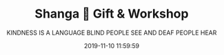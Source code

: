 ---
layout: destination
category: daytrip
date: 2019-11-10 11:59:59 
permalink: /:categories/:title/
title: Shanga 📿 Gift & Workshop
subtitle: "KINDNESS IS A LANGUAGE BLIND PEOPLE SEE AND DEAF PEOPLE HEAR"

sys:
  icon: 📿🧿 
  circuit: Arusha
  review:  🤩Visit and feel happy about the crafters and your purchases ✌️
  price: 25
  best_time: 🌞 all year round | 9 am - 4.30 pm
  accommodation:
    five_star: "N/A"
    mid_star: "N/A" 
    camp: "N/A"
  image:
    alt: Shanga 📿.
    url: "./img/uploads/shanga-be-kind-and-recycle-kibokolandadventures.jpg"

image_corousel:
  - image: "./img/uploads/shanga-be-king-and-recycle-kids-kibokolandadventure.jpg"
  - image: "./img/uploads/shanga-be-king-and-recycle-teach-kibokolandadventure.jpg"
  - image: "./img/uploads/shanga-be-king-and-recycle-office-kibokolandadventure.jpg"
  - image: "./img/uploads/shanga-be-king-and-recycle-people-kibokolandadventure.jpg"
  - image: "./img/uploads/shanga-be-king-and-recycle-frames-kibokolandadventure.jpg"
  - image: "./img/uploads/shanga-be-king-and-recycle-rings-kibokolandadventure.jpg"
overview:


  intro:
    - paragraph: "Shanga is a brilliant enterprise in Arusha located near the Cultural heritage center. Shanga is the Swahili word for <b>bead</b> and this tour gives artistically-minded travelers the opportunity to work with beautiful glass beads while supporting an income-generating initiative for the disabled. Shanga is open for tours and activities 9 am - 4.30 pm every day of the week. Visitors are welcome to stop by anytime."

    - paragraph: "Enjoy a tour of the workshop before trying your hand. This small business employs over 50 disabled, mute and deaf people. Shanga produces a range of gorgeous necklaces made from beads and a selection of vibrant silk, kanga, chiffon and voile colored fabrics. Everything in the workshop is made from glass blowing, recycled bottles, recycled old pots and pans" 


  tour_details:
    when: "open for tours and activities 9 am - 4.30 pm every day of the week"
    duration: "4 Hours"
    language: "English"
    
    transport: "Mini Van."

  setting:
    activities: "🚶🏽‍♂️ Guided workshop, making your own necklace 📿, Maasai beading workshop, sign language lesson, 💬 discussion on disabilities, recycling in Tanzania and Shanga shopping."
    hashtags: >
      initiative for disabled #️⃣  Beautiful glass beads  #️⃣  recycling bottles.

  included:
    - item: "Pickup &amp; Drop Off from your hotel"



  excluded:
    - item: Personal items


  remarks:
    - note: This tour involves some walking so wear comfortable shoes.
    - note: This is not a wheelchair accessible tour.


experience:
  what_to_see:
    - paragraph: "30 min   Guided workshop tour with 'try' activities including glass blowing"

    - paragraph: "15 min   Activity: Make your own necklace"


    - paragraph: "45 min   Activity: Maasai beading workshop & make your own necklace"


    - paragraph: "30 min   Sign language lesson"

    - paragraph: "15 min   Q & A discussion on disabilities and recycling in Tanzania"


    - paragraph: "20 min   Shanga shopping"

  
expect:
  video: 
    url: <iframe width="560" height="315" src="https://www.youtube.com/embed/ydj-guxcrWA" frameborder="0" allow="accelerometer; autoplay; encrypted-media; gyroscope; picture-in-picture" allowfullscreen></iframe>

itinerary:
  - paragraph: "We will pick you up at your hotel and drive to the clock tower, a famous monument of the city, then drive 13 minutes to Shanga Gift Shop."

  - paragraph: "Once you get there we will have our 30 minutes guided workshop tour, followed by 15 minutes of making our own necklaces, maasai beading workshop, sign language lessons and finally 20 minutes of shanga shopping."

  - paragraph: "Now that you have learned, bought, and experienced Shanga Gift Shop and it's amazing people, we will  safely drive you back to your hotel, and let you spend time with your newly shopped possessions"


remarks:
  - paragraph: This tour can be incorporated  in other itineraries too, please create your bucket list and send it over so we can create you a quote!



---